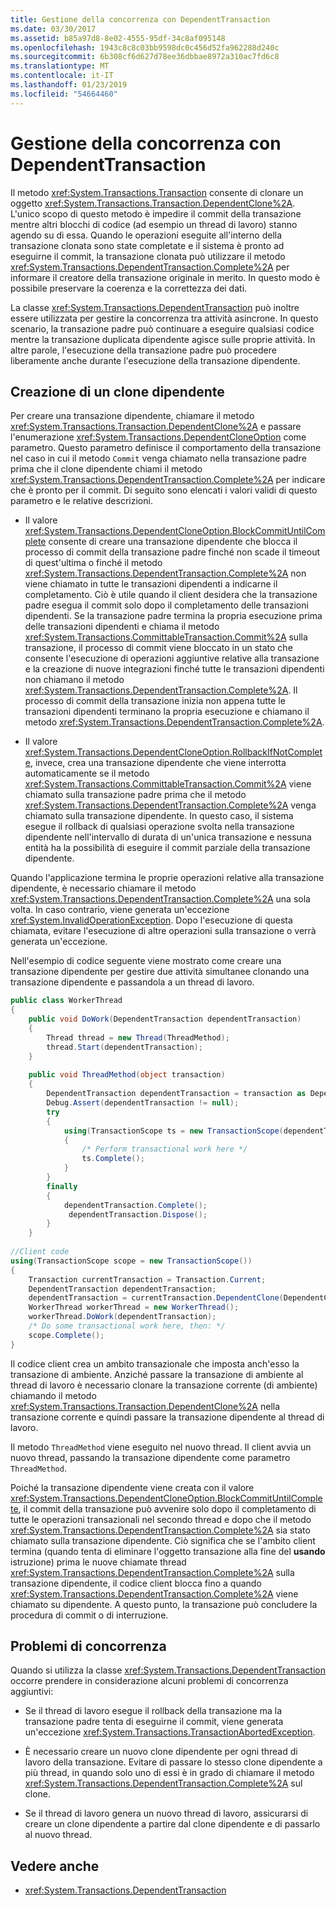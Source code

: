 ```yaml
---
title: Gestione della concorrenza con DependentTransaction
ms.date: 03/30/2017
ms.assetid: b85a97d8-8e02-4555-95df-34c8af095148
ms.openlocfilehash: 1943c8c8c03bb9598dc0c456d52fa962288d240c
ms.sourcegitcommit: 6b308cf6d627d78ee36dbbae8972a310ac7fd6c8
ms.translationtype: MT
ms.contentlocale: it-IT
ms.lasthandoff: 01/23/2019
ms.locfileid: "54664460"
---
```

# <a name="managing-concurrency-with-dependenttransaction"></a>Gestione della concorrenza con DependentTransaction
Il metodo <xref:System.Transactions.Transaction> consente di clonare un oggetto <xref:System.Transactions.Transaction.DependentClone%2A>. L'unico scopo di questo metodo è impedire il commit della transazione mentre altri blocchi di codice (ad esempio un thread di lavoro) stanno agendo su di essa. Quando le operazioni eseguite all'interno della transazione clonata sono state completate e il sistema è pronto ad eseguirne il commit, la transazione clonata può utilizzare il metodo <xref:System.Transactions.DependentTransaction.Complete%2A> per informare il creatore della transazione originale in merito. In questo modo è possibile preservare la coerenza e la correttezza dei dati.  
  
 La classe <xref:System.Transactions.DependentTransaction> può inoltre essere utilizzata per gestire la concorrenza tra attività asincrone. In questo scenario, la transazione padre può continuare a eseguire qualsiasi codice mentre la transazione duplicata dipendente agisce sulle proprie attività. In altre parole, l'esecuzione della transazione padre può procedere liberamente anche durante l'esecuzione della transazione dipendente.  
  
## <a name="creating-a-dependent-clone"></a>Creazione di un clone dipendente  
 Per creare una transazione dipendente, chiamare il metodo <xref:System.Transactions.Transaction.DependentClone%2A> e passare l'enumerazione <xref:System.Transactions.DependentCloneOption> come parametro. Questo parametro definisce il comportamento della transazione nel caso in cui il metodo `Commit` venga chiamato nella transazione padre prima che il clone dipendente chiami il metodo <xref:System.Transactions.DependentTransaction.Complete%2A> per indicare che è pronto per il commit. Di seguito sono elencati i valori validi di questo parametro e le relative descrizioni.  
  
-   Il valore <xref:System.Transactions.DependentCloneOption.BlockCommitUntilComplete> consente di creare una transazione dipendente che blocca il processo di commit della transazione padre finché non scade il timeout di quest'ultima o finché il metodo <xref:System.Transactions.DependentTransaction.Complete%2A> non viene chiamato in tutte le transazioni dipendenti a indicarne il completamento. Ciò è utile quando il client desidera che la transazione padre esegua il commit solo dopo il completamento delle transazioni dipendenti. Se la transazione padre termina la propria esecuzione prima delle transazioni dipendenti e chiama il metodo <xref:System.Transactions.CommittableTransaction.Commit%2A> sulla transazione, il processo di commit viene bloccato in un stato che consente l'esecuzione di operazioni aggiuntive relative alla transazione e la creazione di nuove integrazioni finché tutte le transazioni dipendenti non chiamano il metodo <xref:System.Transactions.DependentTransaction.Complete%2A>. Il processo di commit della transazione inizia non appena tutte le transazioni dipendenti terminano la propria esecuzione e chiamano il metodo <xref:System.Transactions.DependentTransaction.Complete%2A>.  
  
-   Il valore <xref:System.Transactions.DependentCloneOption.RollbackIfNotComplete>, invece, crea una transazione dipendente che viene interrotta automaticamente se il metodo <xref:System.Transactions.CommittableTransaction.Commit%2A> viene chiamato sulla transazione padre prima che il metodo <xref:System.Transactions.DependentTransaction.Complete%2A> venga chiamato sulla transazione dipendente. In questo caso, il sistema esegue il rollback di qualsiasi operazione svolta nella transazione dipendente nell'intervallo di durata di un'unica transazione e nessuna entità ha la possibilità di eseguire il commit parziale della transazione dipendente.  
  
 Quando l'applicazione termina le proprie operazioni relative alla transazione dipendente, è necessario chiamare il metodo <xref:System.Transactions.DependentTransaction.Complete%2A> una sola volta. In caso contrario, viene generata un'eccezione <xref:System.InvalidOperationException>. Dopo l'esecuzione di questa chiamata, evitare l'esecuzione di altre operazioni sulla transazione o verrà generata un'eccezione.  
  
 Nell'esempio di codice seguente viene mostrato come creare una transazione dipendente per gestire due attività simultanee clonando una transazione dipendente e passandola a un thread di lavoro.  
  
```csharp  
public class WorkerThread  
{  
    public void DoWork(DependentTransaction dependentTransaction)  
    {  
        Thread thread = new Thread(ThreadMethod);  
        thread.Start(dependentTransaction);   
    }  
  
    public void ThreadMethod(object transaction)   
    {   
        DependentTransaction dependentTransaction = transaction as DependentTransaction;  
        Debug.Assert(dependentTransaction != null);   
        try  
        {  
            using(TransactionScope ts = new TransactionScope(dependentTransaction))  
            {  
                /* Perform transactional work here */   
                ts.Complete();  
            }  
        }  
        finally  
        {  
            dependentTransaction.Complete();   
             dependentTransaction.Dispose();   
        }  
    }  
  
//Client code   
using(TransactionScope scope = new TransactionScope())  
{  
    Transaction currentTransaction = Transaction.Current;  
    DependentTransaction dependentTransaction;      
    dependentTransaction = currentTransaction.DependentClone(DependentCloneOption.BlockCommitUntilComplete);  
    WorkerThread workerThread = new WorkerThread();  
    workerThread.DoWork(dependentTransaction);  
    /* Do some transactional work here, then: */  
    scope.Complete();  
}  
```  
  
 Il codice client crea un ambito transazionale che imposta anch'esso la transazione di ambiente. Anziché passare la transazione di ambiente al thread di lavoro è necessario clonare la transazione corrente (di ambiente) chiamando il metodo <xref:System.Transactions.Transaction.DependentClone%2A> nella transazione corrente e quindi passare la transazione dipendente al thread di lavoro.  
  
 Il metodo `ThreadMethod` viene eseguito nel nuovo thread. Il client avvia un nuovo thread, passando la transazione dipendente come parametro `ThreadMethod`.  
  
 Poiché la transazione dipendente viene creata con il valore <xref:System.Transactions.DependentCloneOption.BlockCommitUntilComplete>, il commit della transazione può avvenire solo dopo il completamento di tutte le operazioni transazionali nel secondo thread e dopo che il metodo <xref:System.Transactions.DependentTransaction.Complete%2A> sia stato chiamato sulla transazione dipendente. Ciò significa che se l'ambito client termina (quando tenta di eliminare l'oggetto transazione alla fine del **usando** istruzione) prima le nuove chiamate thread <xref:System.Transactions.DependentTransaction.Complete%2A> sulla transazione dipendente, il codice client blocca fino a quando <xref:System.Transactions.DependentTransaction.Complete%2A> viene chiamato su dipendente. A questo punto, la transazione può concludere la procedura di commit o di interruzione.  
  
## <a name="concurrency-issues"></a>Problemi di concorrenza  
 Quando si utilizza la classe <xref:System.Transactions.DependentTransaction> occorre prendere in considerazione alcuni problemi di concorrenza aggiuntivi:  
  
-   Se il thread di lavoro esegue il rollback della transazione ma la transazione padre tenta di eseguirne il commit, viene generata un'eccezione <xref:System.Transactions.TransactionAbortedException>.  
  
-   È necessario creare un nuovo clone dipendente per ogni thread di lavoro della transazione. Evitare di passare lo stesso clone dipendente a più thread, in quando solo uno di essi è in grado di chiamare il metodo <xref:System.Transactions.DependentTransaction.Complete%2A> sul clone.  
  
-   Se il thread di lavoro genera un nuovo thread di lavoro, assicurarsi di creare un clone dipendente a partire dal clone dipendente e di passarlo al nuovo thread.  
  
## <a name="see-also"></a>Vedere anche
- <xref:System.Transactions.DependentTransaction>
